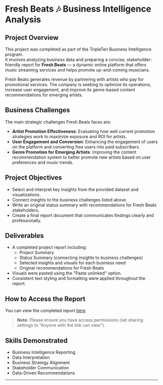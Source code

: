 # Fresh Beats 🎶 Business Intelligence Analysis

## Project Overview
This project was completed as part of the TripleTen Business Intelligence program.  
It involves analyzing business data and preparing a concise, stakeholder-friendly report for **Fresh Beats** — a dynamic online platform that offers music streaming services and helps promote up-and-coming musicians.

Fresh Beats generates revenue by partnering with artists who pay for promotional services. The company is seeking to optimize its operations, increase user engagement, and improve its genre-based content recommendations for emerging artists.

## Business Challenges
The main strategic challenges Fresh Beats faces are:
- **Artist Promotion Effectiveness**: Evaluating how well current promotion strategies work to maximize exposure and ROI for artists.
- **User Engagement and Conversion**: Enhancing the engagement of users on the platform and converting free users into paid subscribers.
- **Genre Promotion for Emerging Artists**: Improving the content recommendation system to better promote new artists based on user preferences and music trends.

## Project Objectives
- Select and interpret key insights from the provided dataset and visualizations.
- Connect insights to the business challenges listed above.
- Write an original status summary with recommendations for Fresh Beats stakeholders.
- Create a final report document that communicates findings clearly and professionally.

## Deliverables
- A completed project report including:
  - Project Summary
  - Status Summary (connecting insights to business challenges)
  - Selected insights and visuals for each business need
  - Original recommendations for Fresh Beats
- Visuals were pasted using the "Paste unlinked" option.
- Consistent text styling and formatting were applied throughout the report.

## How to Access the Report
You can view the completed report [here](https://docs.google.com/document/d/1jHhNQQjvMA8zQlNE0_d3lG0pfcRKpmbm6cG6okpD1PY/edit?usp=sharing).

> **Note:** Please ensure you have access permissions (set sharing settings to "Anyone with the link can view").

## Skills Demonstrated
- Business Intelligence Reporting
- Data Interpretation
- Business Strategy Alignment
- Stakeholder Communication
- Data-Driven Recommendations

---

